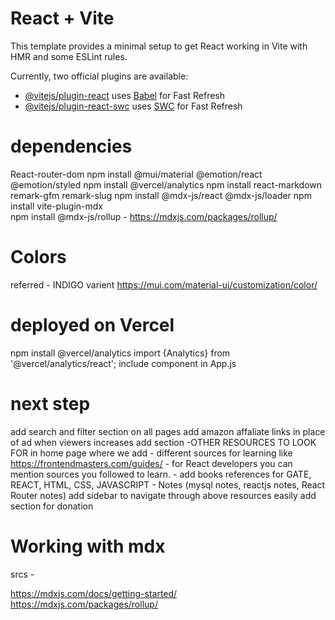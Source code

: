 # React + Vite

This template provides a minimal setup to get React working in Vite with HMR and some ESLint rules.

Currently, two official plugins are available:

- [@vitejs/plugin-react](https://github.com/vitejs/vite-plugin-react/blob/main/packages/plugin-react/README.md) uses [Babel](https://babeljs.io/) for Fast Refresh
- [@vitejs/plugin-react-swc](https://github.com/vitejs/vite-plugin-react-swc) uses [SWC](https://swc.rs/) for Fast Refresh


# dependencies
React-router-dom
npm install @mui/material @emotion/react @emotion/styled
npm install @vercel/analytics
npm install react-markdown remark-gfm remark-slug
npm install @mdx-js/react @mdx-js/loader
npm install vite-plugin-mdx    
npm install @mdx-js/rollup - https://mdxjs.com/packages/rollup/

# Colors
referred - INDIGO varient 
https://mui.com/material-ui/customization/color/

# deployed on Vercel
npm install @vercel/analytics
import {Analytics} from '@vercel/analytics/react';
include component   <Analytics/> in App.js


# next step
add search and filter section on all pages
add amazon affaliate links in place of ad when viewers increases
add section -OTHER RESOURCES TO LOOK FOR in home page where we add 
    - different sources for learning like https://frontendmasters.com/guides/
    - for React developers you can mention sources you followed to learn.
    - add books references for GATE, REACT, HTML, CSS, JAVASCRIPT
    - Notes (mysql notes, reactjs notes, React Router notes)
add sidebar to navigate through above resources easily
add section for donation


# Working with mdx
srcs - 

https://mdxjs.com/docs/getting-started/
https://mdxjs.com/packages/rollup/